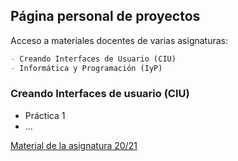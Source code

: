 ## Página personal de proyectos

Acceso a materiales docentes de varias asignaturas:

```markdown
- Creando Interfaces de Usuario (CIU)
- Informática y Programación (IyP)
```

### Creando Interfaces de usuario (CIU)

- Práctica 1
- ...

[Material de la asignatura 20/21](https://github.com/otsedom/CIU)


